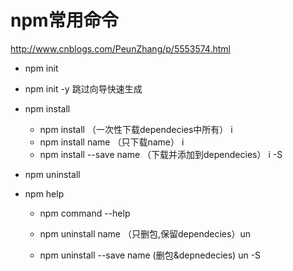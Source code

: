 # npm常用命令

http://www.cnblogs.com/PeunZhang/p/5553574.html

+  npm  init
  - npm init  -y    跳过向导快速生成
+ npm install 
  - npm install   （一次性下载dependecies中所有） i
  - npm install   name  （只下载name）  i
  - npm install   --save  name    （下载并添加到dependecies） i   -S

+ npm    uninstall   

+ npm  help

  - npm  command    --help

  - npm uninstall   name （只删包,保留dependecies）un
  - npm  uninstall   --save  name  (删包&depnedecies)    un -S